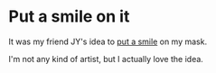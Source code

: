 # Put a smile on it
It was my friend JY's idea to <a href="https://twitter.com/davewiner/status/1245049879375884290">put a smile</a> on my mask. 

I'm not any kind of artist, but I actually love the idea. 

